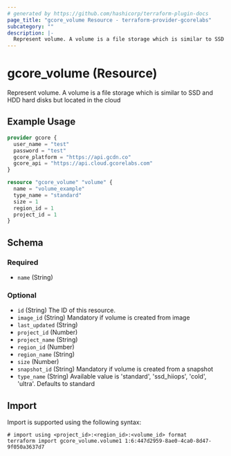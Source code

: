 ```yaml
---
# generated by https://github.com/hashicorp/terraform-plugin-docs
page_title: "gcore_volume Resource - terraform-provider-gcorelabs"
subcategory: ""
description: |-
  Represent volume. A volume is a file storage which is similar to SSD and HDD hard disks but located in the cloud
---
```


# gcore_volume (Resource)

Represent volume. A volume is a file storage which is similar to SSD and HDD hard disks but located in the cloud

## Example Usage

```terraform
provider gcore {
  user_name = "test"
  password = "test"
  gcore_platform = "https://api.gcdn.co"
  gcore_api = "https://api.cloud.gcorelabs.com"
}

resource "gcore_volume" "volume" {
  name = "volume_example"
  type_name = "standard"
  size = 1
  region_id = 1
  project_id = 1
}
```

<!-- schema generated by tfplugindocs -->
## Schema

### Required

- `name` (String)

### Optional

- `id` (String) The ID of this resource.
- `image_id` (String) Mandatory if volume is created from image
- `last_updated` (String)
- `project_id` (Number)
- `project_name` (String)
- `region_id` (Number)
- `region_name` (String)
- `size` (Number)
- `snapshot_id` (String) Mandatory if volume is created from a snapshot
- `type_name` (String) Available value is 'standard', 'ssd_hiiops', 'cold', 'ultra'. Defaults to standard

## Import

Import is supported using the following syntax:

```shell
# import using <project_id>:<region_id>:<volume_id> format
terraform import gcore_volume.volume1 1:6:447d2959-8ae0-4ca0-8d47-9f050a3637d7
```

